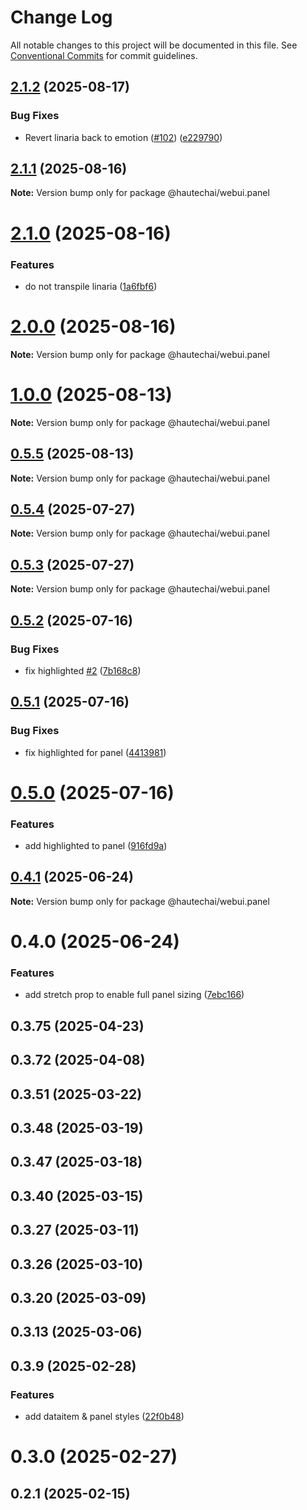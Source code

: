 # Change Log

All notable changes to this project will be documented in this file.
See [Conventional Commits](https://conventionalcommits.org) for commit guidelines.

## [2.1.2](https://github.com/HautechAI/webui/compare/@hautechai/webui.panel@2.1.1...@hautechai/webui.panel@2.1.2) (2025-08-17)

### Bug Fixes

- Revert linaria back to emotion ([#102](https://github.com/HautechAI/webui/issues/102)) ([e229790](https://github.com/HautechAI/webui/commit/e229790dae8eba4b3037bbe41365e5a73ab7f6dc))

## [2.1.1](https://github.com/HautechAI/webui/compare/@hautechai/webui.panel@2.1.0...@hautechai/webui.panel@2.1.1) (2025-08-16)

**Note:** Version bump only for package @hautechai/webui.panel

# [2.1.0](https://github.com/HautechAI/webui/compare/@hautechai/webui.panel@1.0.0...@hautechai/webui.panel@2.1.0) (2025-08-16)

### Features

- do not transpile linaria ([1a6fbf6](https://github.com/HautechAI/webui/commit/1a6fbf6353a0e5028040006b5045170cf83f1ba0))

# [2.0.0](https://github.com/HautechAI/webui/compare/@hautechai/webui.panel@1.0.0...@hautechai/webui.panel@2.0.0) (2025-08-16)

**Note:** Version bump only for package @hautechai/webui.panel

# [1.0.0](https://github.com/HautechAI/webui/compare/@hautechai/webui.panel@0.5.5...@hautechai/webui.panel@1.0.0) (2025-08-13)

**Note:** Version bump only for package @hautechai/webui.panel

## [0.5.5](https://github.com/HautechAI/webui/compare/@hautechai/webui.panel@0.5.4...@hautechai/webui.panel@0.5.5) (2025-08-13)

**Note:** Version bump only for package @hautechai/webui.panel

## [0.5.4](https://github.com/HautechAI/webui/compare/@hautechai/webui.panel@0.5.3...@hautechai/webui.panel@0.5.4) (2025-07-27)

**Note:** Version bump only for package @hautechai/webui.panel

## [0.5.3](https://github.com/HautechAI/webui/compare/@hautechai/webui.panel@0.5.2...@hautechai/webui.panel@0.5.3) (2025-07-27)

**Note:** Version bump only for package @hautechai/webui.panel

## [0.5.2](https://github.com/HautechAI/webui/compare/@hautechai/webui.panel@0.5.1...@hautechai/webui.panel@0.5.2) (2025-07-16)

### Bug Fixes

- fix highlighted [#2](https://github.com/HautechAI/webui/issues/2) ([7b168c8](https://github.com/HautechAI/webui/commit/7b168c83740d0c550404415a2b24c4c4f0157543))

## [0.5.1](https://github.com/HautechAI/webui/compare/@hautechai/webui.panel@0.5.0...@hautechai/webui.panel@0.5.1) (2025-07-16)

### Bug Fixes

- fix highlighted for panel ([4413981](https://github.com/HautechAI/webui/commit/4413981efc9a4f440eca067e23137aab621a030d))

# [0.5.0](https://github.com/HautechAI/webui/compare/@hautechai/webui.panel@0.4.1...@hautechai/webui.panel@0.5.0) (2025-07-16)

### Features

- add highlighted to panel ([916fd9a](https://github.com/HautechAI/webui/commit/916fd9aac6da31c3c8e9648c4499c0b4dfc9098b))

## [0.4.1](https://github.com/HautechAI/webui/compare/@hautechai/webui.panel@0.4.0...@hautechai/webui.panel@0.4.1) (2025-06-24)

**Note:** Version bump only for package @hautechai/webui.panel

# 0.4.0 (2025-06-24)

### Features

- add stretch prop to enable full panel sizing ([7ebc166](https://github.com/HautechAI/webui/commit/7ebc166c4cea1147cfee9a3b4003e33e5f80a195))

## 0.3.75 (2025-04-23)

## 0.3.72 (2025-04-08)

## 0.3.51 (2025-03-22)

## 0.3.48 (2025-03-19)

## 0.3.47 (2025-03-18)

## 0.3.40 (2025-03-15)

## 0.3.27 (2025-03-11)

## 0.3.26 (2025-03-10)

## 0.3.20 (2025-03-09)

## 0.3.13 (2025-03-06)

## 0.3.9 (2025-02-28)

### Features

- add dataitem & panel styles ([22f0b48](https://github.com/HautechAI/webui/commit/22f0b486f42072ec417685d3e7670d0be6407da9))

# 0.3.0 (2025-02-27)

## 0.2.1 (2025-02-15)
